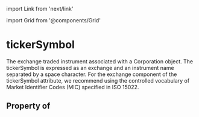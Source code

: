 import Link from 'next/link'
  
import Grid from '@components/Grid'

# tickerSymbol

The exchange traded instrument associated with a Corporation object. The tickerSymbol is expressed as an exchange and an instrument name separated by a space character. For the exchange component of the tickerSymbol attribute, we recommend using the controlled vocabulary of Market Identifier Codes (MIC) specified in ISO 15022.

## Property of



